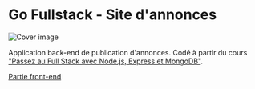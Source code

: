 # Go Fullstack - Site d'annonces
![Cover image](cover.JPG)

Application back-end de publication d'annonces.
Codé à partir du cours ["Passez au Full Stack avec Node.js, Express et MongoDB"](https://openclassrooms.com/fr/courses/6390246-passez-au-full-stack-avec-node-js-express-et-mongodb).

[Partie front-end](https://github.com/OpenClassrooms-Student-Center/go-fullstack-v3-fr)
